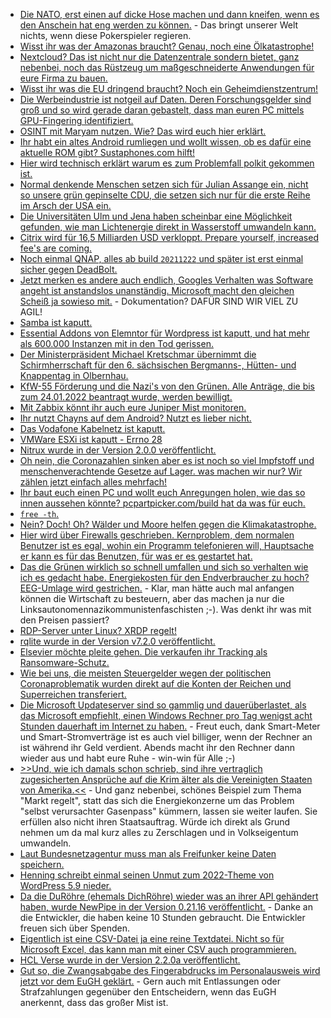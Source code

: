 * [Die NATO, erst einen auf dicke Hose machen und dann kneifen, wenn es den Anschein hat eng werden zu können.](https://blog.fefe.de/?ts=9f085f1e) - Das bringt unserer Welt nichts, wenn diese Pokerspieler regieren.
* [Wisst ihr was der Amazonas braucht? Genau, noch eine Ölkatastrophe!](https://netzfrauen.org/2022/01/31/ecuador-3/)
* [Nextcloud? Das ist nicht nur die Datenzentrale sondern bietet, ganz nebenbei, noch das Rüstzeug um maßgeschneiderte Anwendungen für eure Firma zu bauen.](https://nextcloud.com/blog/community-interview-gestion/)
* [Wisst ihr was die EU dringend braucht? Noch ein Geheimdienstzentrum!](https://netzpolitik.org/2022/strategischer-kompass-eu-soll-neues-geheimdienstzentrum-erhalten/)
* [Die Werbeindustrie ist notgeil auf Daten. Deren Forschungsgelder sind groß und so wird gerade daran gebastelt, dass man euren PC mittels GPU-Fingering identifiziert.](https://www.bleepingcomputer.com/news/security/researchers-use-gpu-fingerprinting-to-track-users-online/)
* [OSINT mit Maryam nutzen. Wie? Das wird euch hier erklärt.](https://scheible.it/kali-linux-tools_maryam/)
* [Ihr habt ein altes Android rumliegen und wollt wissen, ob es dafür eine aktuelle ROM gibt? Sustaphones.com hilft!](https://www.onli-blogging.de/2123/Sustaphones-mit-mehr-Roms-und-Daten-zum-Kopfhoereranschluss.html)
* [Hier wird technisch erklärt warum es zum Problemfall polkit gekommen ist.](https://utcc.utoronto.ca/~cks/space/blog/unix/Argv0IsEasy)
* [Normal denkende Menschen setzen sich für Julian Assange ein, nicht so unsere grün gepinselte CDU, die setzen sich nur für die erste Reihe im Arsch der USA ein.](https://blog.fefe.de/?ts=9f093c66)
* [Die Universitäten Ulm und Jena haben scheinbar eine Möglichkeit gefunden, wie man Lichtenergie direkt in Wasserstoff umwandeln kann.](https://www.sonnenseite.com/de/wissenschaft/gruener-wasserstoff-auf-knopfdruck/)
* [Citrix wird für 16,5 Milliarden USD verkloppt. Prepare yourself, increased fee's are coming.](https://www.borncity.com/blog/2022/02/01/citrix-wird-fr-165-milliarden-dollar-gekauft/)
* [Noch einmal QNAP, alles ab build `20211222` und später ist erst einmal sicher gegen DeadBolt.](https://www.borncity.com/blog/2022/02/01/qnap-deadbolt-angriffe-ber-eine-im-dezember-2021-gepatchte-schwachstelle/)
* [Jetzt merken es andere auch endlich, Googles Verhalten was Software angeht ist anstandslos unanständig. Microsoft macht den gleichen Scheiß ja sowieso mit.](https://www.borncity.com/blog/2022/02/01/entwickelt-sich-der-google-chrome-zum-problembr/) - Dokumentation? DAFÜR SIND WIR VIEL ZU AGIL!
* [Samba ist kaputt.](https://www.bleepingcomputer.com/news/security/samba-bug-can-let-remote-attackers-execute-code-as-root/)
* [Essential Addons von Elemntor für Wordpress ist kaputt, und hat mehr als 600.000 Instanzen mit in den Tod gerissen.](https://www.bleepingcomputer.com/news/security/600k-wordpress-sites-impacted-by-critical-plugin-rce-vulnerability/)
* [Der Ministerpräsident Michael Kretschmar übernimmt die Schirmherrschaft für den 6. sächsischen Bergmanns-, Hütten- und Knappentag in Olbernhau.](https://knappenverein.de/ministerpraesident-uebernimmt-schirmherrschaft-fuer-6-saechsischen-bergmanns-huetten-und-knappentag-in-olbernhau/)
* [KfW-55 Förderung und die Nazi's von den Grünen. Alle Anträge, die bis zum 24.01.2022 beantragt wurde, werden bewilligt.](https://www.sonnenseite.com/de/wirtschaft/loesung-fuer-kfw-gebaeudefoerderung-alle-antraege-bis-24-januar-werden-bewilligt/)
* [Mit Zabbix könnt ihr auch eure Juniper Mist monitoren.](https://blog.zabbix.com/monitoring-juniper-mist-wireless-network/19093/)
* [Ihr nutzt Chayns auf dem Android? Nutzt es lieber nicht.](https://www.kuketz-blog.de/chayns-corona-terminbuchungs-app-mit-deutlichen-verstoessen-gegen-ttdsg-dsgvo/)
* [Das Vodafone Kabelnetz ist kaputt.](https://www.borncity.com/blog/2022/01/31/strung-im-vodafone-kabelnetz-31-1-2022/)
* [VMWare ESXi ist kaputt - Errno 28](http://woshub.com/vmware-esxi-no-space-left-device/)
* [Nitrux wurde in der Version 2.0.0 veröffentlicht.](https://lwn.net/Articles/883323/rss)
* [Oh nein, die Coronazahlen sinken aber es ist noch so viel Impfstoff und menschenverachtende Gesetze auf Lager. was machen wir nur? Wir zählen jetzt einfach alles mehrfach!](https://blog.fefe.de/?ts=9f063d8b)
* [Ihr baut euch einen PC und wollt euch Anregungen holen, wie das so innen aussehen könnte? pcpartpicker.com/build hat da was für euch.](https://pcpartpicker.com/builds/)
* [`free -th`.](https://pimylifeup.com/free-command-linux/)
* [Nein? Doch! Oh? Wälder und Moore helfen gegen die Klimakatastrophe.](https://www.sonnenseite.com/de/umwelt/waelder-und-moore-koennen-uns-helfen/)
* [Hier wird über Firewalls geschrieben. Kernproblem, dem normalen Benutzer ist es egal, wohin ein Programm telefonieren will, Hauptsache er kann es für das Benutzen, für was er es gestartet hat.](https://utcc.utoronto.ca/~cks/space/blog/tech/HostFirewallsLimits)
* [Das die Grünen wirklich so schnell umfallen und sich so verhalten wie ich es gedacht habe. Energiekosten für den Endverbraucher zu hoch? EEG-Umlage wird gestrichen.](https://blog.fefe.de/?ts=9f0494a7) - Klar, man hätte auch mal anfangen können die Wirtschaft zu besteuern, aber das machen ja nur die Linksautonomennazikommunistenfaschisten ;-). Was denkt ihr was mit den Preisen passiert? 
* [RDP-Server unter Linux? XRDP regelt!](http://xrdp.org/)
* [rqlite wurde in der Version v7.2.0 veröffentlicht.](https://github.com/rqlite/rqlite/releases/tag/v7.2.0)
* [Elsevier möchte pleite gehen. Die verkaufen ihr Tracking als Ransomware-Schutz.](https://blog.fefe.de/?ts=9f0492fe)
* [Wie bei uns, die meisten Steuergelder wegen der politischen Coronaproblematik wurden direkt auf die Konten der Reichen und Superreichen transferiert.](https://blog.fefe.de/?ts=9f04e18c)
* [Die Microsoft Updateserver sind so gammlig und dauerüberlastet, als das Microsoft empfiehlt, einen Windows Rechner pro Tag wenigst acht Stunden dauerhaft im Internet zu haben.](https://blog.fefe.de/?ts=9f075d61) - Freut euch, dank Smart-Meter und Smart-Stromverträge ist es auch viel billiger, wenn der Rechner an ist während ihr Geld verdient. Abends macht ihr den Rechner dann wieder aus und habt eure Ruhe - win-win für Alle ;-)
* [>>Und, wie ich damals schon schrieb, sind ihre vertraglich zugesicherten Ansprüche auf die Krim älter als die Vereinigten Staaten von Amerika.<<](https://blog.fefe.de/?ts=9f075b31) - Und ganz nebenbei, schönes Beispiel zum Thema "Markt regelt", statt das sich die Energiekonzerne um das Problem "selbst verursachter Gasenpass" kümmern, lassen sie weiter laufen. Sie erfüllen also nicht ihren Staatsauftrag. Würde ich direkt als Grund nehmen um da mal kurz alles zu Zerschlagen und in Volkseigentum umwandeln.
* [Laut Bundesnetzagentur muss man als Freifunker keine Daten speichern.](https://netzpolitik.org/2022/offene-wlans-keine-speicherpflicht-fuer-freifunk-netze/)
* [Henning schreibt einmal seinen Unmut zum 2022-Theme von WordPress 5.9 nieder.](https://www.henning-uhle.eu/informatik/wordpress-und-bloggen/wordpress-5-9-full-site-editing-oder-lieber-nicht)
* [Da die DuRöhre (ehemals DichRöhre) wieder was an ihrer API gehändert haben, wurde NewPipe in der Version 0.21.16 veröffentlicht.](https://newpipe.net/blog/pinned/release/newpipe-0.21.16-hotfix/) - Danke an die Entwickler, die haben keine 10 Stunden gebraucht. Die Entwickler freuen sich über Spenden.
* [Eigentlich ist eine CSV-Datei ja eine reine Textdatei. Nicht so für Microsoft Excel, das kann man mit einer CSV auch programmieren.](https://www.borncity.com/blog/2022/02/02/schdliche-csv-dateien-knnen-bazarbackdoor-installieren/)
* [HCL Verse wurde in der Version 2.2.0a veröffentlicht.](https://n-komm.de/hcl-verse-on-premises-2-2-0a-fix-release/)
* [Gut so, die Zwangsabgabe des Fingerabdrucks im Personalausweis wird jetzt vor dem EuGH geklärt.](https://netzpolitik.org/2022/personalausweis-zwangsweise-abgabe-der-fingerabdruecke-kommt-vor-den-eugh/) - Gern auch mit Entlassungen oder Strafzahlungen gegenüber den Entscheidern, wenn das EuGH anerkennt, dass das großer Mist ist.
